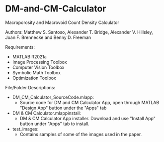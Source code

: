 # DM-and-CM-Calculator
Macroporosity and Macrovoid Count Density Calculator

Authors: Matthew S. Santoso, Alexander T. Bridge, Alexander V. Hillsley, Joan F. Brennecke and Benny D. Freeman

Requirements: 
- MATLAB R2021a
- Image Processing Toolbox
- Computer Vision Toolbox
- Symbolic Math Toolbox
- Optimization Toolbox

File/Folder Descriptions:
- DM_CM_Calculator_SourceCode.mlapp:
  - Source code for DM and CM Calculator App, open through MATLAB "Design App" button under the "Apps" tab
- DM & CM Calculator.mlappinstall:
  - DM & CM Calculator App installer. Download and use "Install App" button under "Apps" tab to install.
- test_images:
  - Contains samples of some of the images used in the paper.
